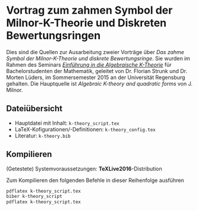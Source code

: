 # Vortrag zum zahmen Symbol der Milnor-K-Theorie und Diskreten Bewertungsringen

Dies sind die Quellen zur Ausarbeitung zweier Vorträge über 
*Das zahme Symbol der Milnor-K-Theorie und diskrete Bewertungsringe*. 
Sie wurden im Rahmen des Seminars
[*Einführung in die Algebraische K-Theorie*](http://homepages.uni-regensburg.de/~stf58529/teaching/ktheory/Welcome.html)
für Bachelorstudenten der Mathematik, geleitet von Dr. Florian Strunk
und Dr. Morten Lüders,
im Sommersemester 2015 an der Universität Regensburg gehalten.
Die Hauptquelle ist *Algebraic K-theory and quadratic forms* von J. Milnor.

## Dateiübersicht
- Hauptdatei mit Inhalt: `k-theory_script.tex`
- LaTeX-Kofigurationen/-Definitionen: `k-theory_config.tex`
- Literatur: `k-theory.bib`

## Kompilieren
(Getestete) Systemvoraussetzungen: **TeXLive2016**-Distribution

Zum Kompilieren den folgenden Befehle in dieser Reihenfolge ausführen

```bash
pdflatex k-theory_script.tex
biber k-theory_script
pdflatex k-theory_script.tex
```
